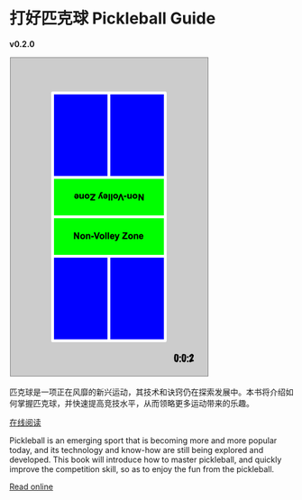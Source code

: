 # 打好匹克球 Pickleball Guide

**v0.2.0**


![Pickelball Court](_images/pickleball_court.png)

匹克球是一项正在风靡的新兴运动，其技术和诀窍仍在探索发展中。本书将介绍如何掌握匹克球，并快速提高竞技水平，从而领略更多运动带来的乐趣。

[在线阅读](https://github.com/yeasy/pickleball_guide/blob/main/SUMMARY.md)


Pickleball is an emerging sport that is becoming more and more popular today, and its technology and know-how are still being explored and developed. This book will introduce how to master pickleball, and quickly improve the competition skill, so as to enjoy the fun from the pickleball.

[Read online](https://github.com/yeasy/pickleball_guide/blob/main/SUMMARY.md)
